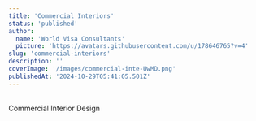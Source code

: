 ```yaml
---
title: 'Commercial Interiors'
status: 'published'
author:
  name: 'World Visa Consultants'
  picture: 'https://avatars.githubusercontent.com/u/178646765?v=4'
slug: 'commercial-interiors'
description: ''
coverImage: '/images/commercial-inte-UwMD.png'
publishedAt: '2024-10-29T05:41:05.501Z'
---
```


\
Commercial Interior Design